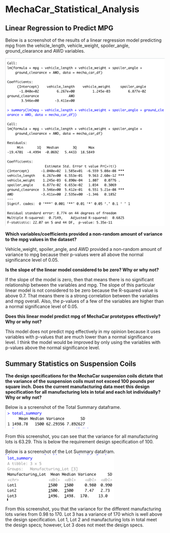 # MechaCar_Statistical_Analysis

## Linear Regression to Predict MPG

Below is a screenshot of the results of a linear regression model predicting mpg from the vehicle_length, vehicle_weight, spoiler_angle, ground_clearance and AWD variables. 

![Screenshot of linear regression results](https://github.com/ereekaj/MechaCar_Statistical_Analysis/blob/main/Resources/ScreenshotLinearReg.png)

**Which variables/coefficients provided a non-random amount of variance to the mpg values in the dataset?** 

Vehicle_weight, spoiler_angle, and AWD provided a non-random amount of variance to mpg because their p-values were all above the normal significance level of 0.05. 

**Is the slope of the linear model considered to be zero? Why or why not?**

If the slope of the model is zero, then that means there is no significant relationship between the variables and mpg.  The slope of this particular linear model is not considered to be zero because the R-squared value is above 0.7. That means there is a strong correlation between the variables and mpg overall.  Also, the p-values of a few of the variables are higher than a normal significance level of 0.05. 

**Does this linear model predict mpg of MechaCar prototypes effectively? Why or why not?** 

This model does not predict mpg effectively in my opinion because it uses variables with p-values that are much lower than a normal significance level.  I think the model would be improved by only using the variables with p-values above the normal significance level.

## Summary Statistics on Suspension Coils

**The design specifications for the MechaCar suspension coils dictate that the variance of the suspension coils must not exceed 100 pounds per square inch. Does the current manufacturing data meet this design specification for all manufacturing lots in total and each lot individually? Why or why not?**

Below is a screenshot of the Total Summary dataframe. 
![screenshot of total summary](https://github.com/ereekaj/MechaCar_Statistical_Analysis/blob/main/Resources/screenshot_total_summary.png)

From this screenshot, you can see that the variance for all manufacturing lots is 63.29. This is below the requirement design specification of 100.  

Below is a screenshot of the Lot Summary datafram. 
![screenshot of lot summary](https://github.com/ereekaj/MechaCar_Statistical_Analysis/blob/main/Resources/screenshot_lot_summary.png)

From this screenshot, you that the variance for the different manufacturing lots varies from 0.98 to 170. Lot 3 has a variance of 170 which is well above the design specification.  Lot 1, Lot 2 and manufacturing lots in total meet the design specs; however, Lot 3 does not meet the design specs.